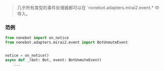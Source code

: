 > 几乎所有类型的事件处理器都可以在 `nonebot.adapters.mirai2.event.* 中导入。

### 范例

```python
from nonebot import on_notice
from nonebot.adapters.mirai2.event import BotUnmuteEvent


notice = on_notice()
async def _(bot: Bot, event: BotUnmuteEvent)
	...
```
